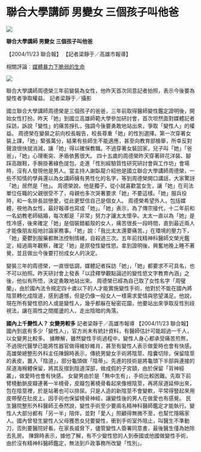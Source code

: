 # 聯合大學講師 男變女 三個孩子叫他爸

![](../tgnews.gif)

**聯合大學講師 男變女 三個孩子叫他爸**

【2004/11/23 聯合報】 【記者梁靜于／高雄市報導】

相關評論︰[媒體暴力下脆弱的生命](../../articles/2004Jul-Dec/media.htm)

![](images/2363276-951764[1].jpg)

聯合大學講師周德榮三年前變裝為女性，他昨天首次同意記者拍照，表示今後要為變性者爭取權益。 記者梁靜于／攝影  

國立聯合大學講師周德榮是三個孩子的爸爸，三年前取得醫師變性鑑定證明後，開始女性打扮。昨天「她」到國立高雄師範大學參加研討會，首次坦然面對媒體記者採訪，訴說「變性」的痛苦掙扎，強調今後要勇敢地站出來，爭取「變性人」的權益。 周德榮在變裝之前向校長報告，校長尊重「她」的性別選擇。第一次穿著女裝上課，「她」緊張萬分，結果有些師生不能適應，甚至向教育部檢舉，所幸反對聲浪很快就消減，讓「她」得以確保教職。不過穿著女裝回家，兒子叫「她」「爸爸」，「她」心理衝突、矛盾依舊很大。 四十五歲的周德榮昨天穿著碎花洋裝、腳踩高跟鞋，手腕掛著綠色提包，走進「性別經驗質性研究研討會與工作坊」會場時，沒有人發現他是男人。當主持人謝臥龍介紹他是國立聯合大學講師周德榮，一些不知情的學員還以為女講師擁有男性化的名字，等到周德榮開口講話，大家驚訝「她」居然是「他」。 周德榮說，他是獨子，從小就喜歡當女生，讓「她」在司法單位任職的父親很受不了，母親也多次哭著要求「她」不要這樣。「她」服兵役時，和一名排長談戀愛，從此更堅信自己是個女人。 周德榮希望外人，包括媒體，視他為女性，最好報導也寫成「她」。「她」表示，為了傳宗接代，十二年前和一名幼教老師結婚，每次都是「非常」努力才讓太太懷孕。太太一直以為「她」是性冷感，後來確定「她」是個裝錯軀殼的女人，痛苦很長一段時間，直到最近兩人才能像朋友般地討論家務事。「她」說：「我比太太還要痛苦。」在環境的壓力下，「她」憂鬱到服藥都無法控制情緒，自殺過三次。五年前找精神科醫師文榮光鑑定，經過兩年觀察，確定「她」是原發性變性慾。拿到證明後，興奮地晚上睡不著覺，並且做出今後要打扮成女人的決定。 

變裝三年的周德榮，一直很低調，媒體記者採訪「她」，「她」都要求不可具名，也不可以拍照。昨天研討會上發表「以詮釋學觀點論述的變性慾文字教育內涵」之後，他似有所悟，決定勇敢地站出來。 周德榮已經為自己取了女性名字「周璧蘭」，由於國內法令規定四十歲以下的人才能實施變性手術，他對於不能在國內將陰莖轉化成陰道，感到遺憾，但是仍像一般女人一樣需求愛情與慾望滿足。他說，現在所有變性慾的人或是變性人，幾乎都躲在秘密花園，他要站出來爭取反性別歧視法，讓在兩性之間擺盪的人，走出陰暗的角落。

**國內上千變性人？ 女變男較多** 記者梁靜于／高雄市報導  【2004/11/23 聯合報】  國內到底有多少「變性人」，官方尚未有統計資料，有醫師估計可能超過一千人，以女變男比較多。 據瞭解，雖然變性手術過程中，變性人身心都承受痛苦煎熬，不過現代醫學已能將性器官做得維妙維肖，甚至有變性人表示做愛時也會有快感。 高雄榮總整形外科主任陳錦時表示，傳統男變女手術將陰莖、陰囊切除，保留陰莖的表皮，置入「陰道」，部分龜頭做「陰蒂」。先進的技術是將龜頭下半部與連接的尿道海棉體保留，將其反摺到陰道深部，做成假的子宮頸，由於保留「背神經叢」，做愛時也會有快感。 女變男由於是「無中生有」，手術比較困難。先取下前臂橈動脈皮瓣連著一半橈骨，皮瓣包著橈骨看起來像根陰莖，再將尿道延伸出來，包在陰莖裡，於是站著也可以排尿。只是人造的新陰莖不會變軟，平常得豎起來用皮帶壓在肚皮上。因手術也保留橈骨神經，讓變性後的男人在做愛也有感覺。 民生醫院整形外科醫師王泰然說，變性手術至少要兩名精神科醫師鑑定才能執行。變性人大部分都有「另一半」陪伴，並對「愛人」照顧得無微不至，也幫忙隱瞞家人。國內曾發生變性人父母獲悉女兒要變性，衝到手術室外阻止，叫醫生不準動刀，否則要醫院好看。在家長威脅下，儘管變性人簽署同意書，最後醫生僅為她除去乳房。 陳錦時表示，據他了解，有不少變性慾的人到泰國或他國做變性手術，由於沒有精神科醫師鑑定，無法到戶政事務所改變「性別」。
<!-- tcd_original_link https://sex.ncu.edu.tw/intermargins/repression/deviant/transgender/news/2004Jul-Dec/transnews_20041124a.htm -->
